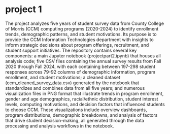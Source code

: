 # project 1
The project analyzes five years of student survey data from County College of Morris (CCM) computing programs (2020-2024) to identify enrollment trends, demographic patterns, and student motivations. Its purpose is to provide the CCM Information Technologies department with insights to inform strategic decisions about program offerings, recruitment, and student support initiatives. The repository contains several key components: a main Jupyter notebook (projectpart2.ipynb) that houses all analysis code; five CSV files containing the annual survey results from Fall 2020 through Fall 2024, with each containing between 197-298 student responses across 79-92 columns of demographic information, program enrollment, and student motivations; a cleaned dataset (ccm_cleaned_survey_data.csv) generated by the notebook that standardizes and combines data from all five years; and numerous visualization files in PNG format that illustrate trends in program enrollment, gender and age demographics, racial/ethnic distribution, student interest levels, computing motivations, and decision factors that influenced students to choose CCM. These visualizations include overview dashboards, program distributions, demographic breakdowns, and analysis of factors that drive student decision-making, all generated through the data processing and analysis workflows in the notebook.
